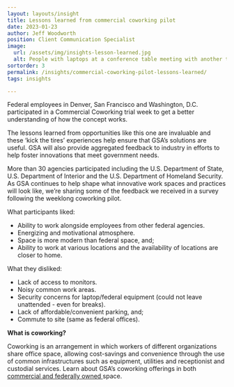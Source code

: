 ```yaml
---
layout: layouts/insight
title: Lessons learned from commercial coworking pilot
date: 2023-01-23
author: Jeff Woodworth
position: Client Communication Specialist
image: 
  url: /assets/img/insights-lesson-learned.jpg
  alt: People with laptops at a conference table meeting with another team remotely
sortorder: 3
permalink: /insights/commercial-coworking-pilot-lessons-learned/
tags: insights

---
```



Federal employees in Denver, San Francisco and Washington, D.C. participated in a Commercial Coworking trial week to get a better understanding of how the concept works.

The lessons learned from opportunities like this one are invaluable and these ‘kick the tires’ experiences help ensure that GSA’s solutions are useful. GSA will also provide aggregated feedback to industry in efforts to help foster innovations that meet government needs.

More than 30 agencies participated including the U.S. Department of State, U.S. Department of Interior and the U.S. Department of Homeland Security. As GSA continues to help shape what innovative work spaces and practices will look like, we’re sharing some of the feedback we received in a survey following the weeklong coworking pilot.

What participants liked:


- Ability to work alongside employees from other federal agencies.
- Energizing and motivational atmosphere.
- Space is more modern than federal space, and;
- Ability to work at various locations and the availability of locations are closer to home.

What they disliked:
- Lack of access to monitors.
- Noisy common work areas.
- Security concerns for laptop/federal equipment (could not leave unattended - even for breaks).
- Lack of affordable/convenient parking, and;
- Commute to site (same as federal offices).

<b>What is coworking?</b>

Coworking is an arrangement in which workers of different organizations share office space, allowing cost-savings and convenience through the use of common infrastructures such as equipment, utilities and receptionist and custodial services.
Learn about GSA’s coworking offerings in both <a href="{{ '/offerings/' | url }}">commercial and federally owned </a>space.



